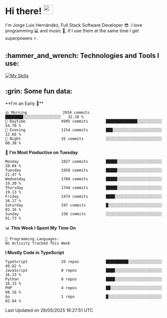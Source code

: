 <h1 align="left">
 <abc>
  <br>Hi there! <img src="https://user-images.githubusercontent.com/42378118/110234147-e3259600-7f4e-11eb-95be-0c4047144dea.gif" width="30"><br>
 </abc>
</h1>

I'm Jorge Luis Hernández, Full Stack Software Developer :sunglasses:. I love programming :computer: and music :musical_score:, if I use them at the same time I get superpowers :zap:. 


<h2 align="left">:hammer_and_wrench: Technologies and Tools I use:</h2>

[![My Skills](https://skillicons.dev/icons?i=js,ts,html,css,py,vue,react,next,nest,postgres,mysql)](https://skillicons.dev)

<h2 align="left">:grin: Some fun data:</h2>
<!--START_SECTION:waka-->
**I'm an Early 🐤** 

```text
🌞 Morning                2934 commits        ████████░░░░░░░░░░░░░░░░░   32.18 % 
🌆 Daytime                4995 commits        ██████████████░░░░░░░░░░░   54.78 % 
🌃 Evening                1154 commits        ███░░░░░░░░░░░░░░░░░░░░░░   12.66 % 
🌙 Night                  35 commits          ░░░░░░░░░░░░░░░░░░░░░░░░░   00.38 % 
```
📅 **I'm Most Productive on Tuesday** 

```text
Monday                   1827 commits        █████░░░░░░░░░░░░░░░░░░░░   20.04 % 
Tuesday                  1958 commits        █████░░░░░░░░░░░░░░░░░░░░   21.47 % 
Wednesday                1760 commits        █████░░░░░░░░░░░░░░░░░░░░   19.30 % 
Thursday                 1744 commits        █████░░░░░░░░░░░░░░░░░░░░   19.13 % 
Friday                   1474 commits        ████░░░░░░░░░░░░░░░░░░░░░   16.17 % 
Saturday                 197 commits         █░░░░░░░░░░░░░░░░░░░░░░░░   02.16 % 
Sunday                   158 commits         ░░░░░░░░░░░░░░░░░░░░░░░░░   01.73 % 
```


📊 **This Week I Spent My Time On** 

```text
💬 Programming Languages: 
No Activity Tracked This Week
```

**I Mostly Code in TypeScript** 

```text
TypeScript               20 repos            ██████████░░░░░░░░░░░░░░░   40.82 % 
JavaScript               8 repos             ████░░░░░░░░░░░░░░░░░░░░░   16.33 % 
Python                   8 repos             ████░░░░░░░░░░░░░░░░░░░░░   16.33 % 
PHP                      4 repos             ██░░░░░░░░░░░░░░░░░░░░░░░   08.16 % 
Go                       1 repo              █░░░░░░░░░░░░░░░░░░░░░░░░   02.04 % 
```




 Last Updated on 28/05/2025 16:27:51 UTC
<!--END_SECTION:waka-->
